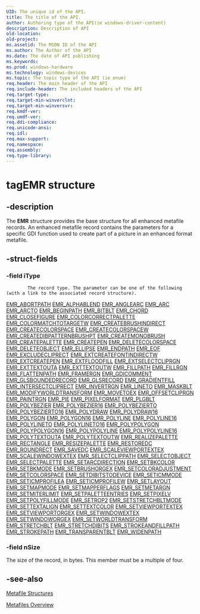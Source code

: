 ```yaml
---
UID: The unique id of the API.
title: The title of the API.
author: Authoring type of the API(ie windows-driver-content)
description: Description of API
old-location: 
old-project: 
ms.assetid: The MSDN ID of the API
ms.author: The Author of the API
ms.date: The date of API publishing
ms.keywords: 
ms.prod: windows-hardware
ms.technology: windows-devices
ms.topic: The topic type of the API (ie enum)
req.header: The main header of the API
req.include-header: The included headers of the API
req.target-type: 
req.target-min-winverclnt: 
req.target-min-winversvr: 
req.kmdf-ver: 
req.umdf-ver: 
req.ddi-compliance: 
req.unicode-ansi: 
req.idl: 
req.max-support: 
req.namespace: 
req.assembly: 
req.type-library: 
---
```


# tagEMR structure


## -description



The <b>EMR</b> structure provides the base structure for all enhanced metafile records. An enhanced metafile record contains the parameters for a specific GDI function used to create part of a picture in an enhanced format metafile.




## -struct-fields




### -field iType


            The record type. The parameter can be one of the following (with a link to the associated record structure).

<a href="https://msdn.microsoft.com/ee9f57af-8d96-4b85-b8ab-4eb57e6c7c78">EMR_ABORTPATH</a>
<a href="https://msdn.microsoft.com/3270d8ed-a174-4d77-a9a7-3e3f0cab2a23">EMR_ALPHABLEND</a>
<a href="https://msdn.microsoft.com/054b84ba-bb5e-4dca-8482-6b958151aedf">EMR_ANGLEARC</a>
<a href="https://msdn.microsoft.com/f249b396-bf71-401b-b972-317d551fc9aa">EMR_ARC</a>
<a href="https://msdn.microsoft.com/f249b396-bf71-401b-b972-317d551fc9aa">EMR_ARCTO</a>
<a href="https://msdn.microsoft.com/ee9f57af-8d96-4b85-b8ab-4eb57e6c7c78">EMR_BEGINPATH</a>
<a href="https://msdn.microsoft.com/ed3dbed6-4a2c-4fba-a803-f407fe60d750">EMR_BITBLT</a>
<a href="https://msdn.microsoft.com/f249b396-bf71-401b-b972-317d551fc9aa">EMR_CHORD</a>
<a href="https://msdn.microsoft.com/ee9f57af-8d96-4b85-b8ab-4eb57e6c7c78">EMR_CLOSEFIGURE</a>
<a href="https://msdn.microsoft.com/12e31e22-b9ac-454d-a423-b3fee582fcba">EMR_COLORCORRECTPALETTE</a>
<a href="https://msdn.microsoft.com/9b89b703-b670-40eb-b95f-d07e8731e71b">EMR_COLORMATCHTOTARGETW</a>
<a href="https://msdn.microsoft.com/fd87d52a-1227-48ba-8b7e-a8fd007c9d01">EMR_CREATEBRUSHINDIRECT</a>
<a href="https://msdn.microsoft.com/ee2e02bb-5bd2-460c-aefe-78a143c72ff6">EMR_CREATECOLORSPACE</a>
<a href="https://msdn.microsoft.com/eac364ad-ef17-4f60-ac4c-39d8a9af618b">EMR_CREATECOLORSPACEW</a>
<a href="https://msdn.microsoft.com/e1d8302b-9dbe-4a92-9143-7ad03e334ee5">EMR_CREATEDIBPATTERNBRUSHPT</a>
<a href="https://msdn.microsoft.com/6f581ad4-0449-40b1-bcc6-737bfcdc33c4">EMR_CREATEMONOBRUSH</a>
<a href="https://msdn.microsoft.com/5198dc94-49bf-4cc8-8b41-2f29acd3c17d">EMR_CREATEPALETTE</a>
<a href="https://msdn.microsoft.com/bd338c56-00b4-4eae-9e4f-57ac49809f32">EMR_CREATEPEN</a>
<a href="https://msdn.microsoft.com/c661b3cc-6b41-4157-acb4-f9083ab73851">EMR_DELETECOLORSPACE</a>
<a href="https://msdn.microsoft.com/02ec5839-3390-429b-8f0c-6f2e74393c8f">EMR_DELETEOBJECT</a>
<a href="https://msdn.microsoft.com/1400f9d7-4ccd-4348-98f0-fccc78e06212">EMR_ELLIPSE</a>
<a href="https://msdn.microsoft.com/ee9f57af-8d96-4b85-b8ab-4eb57e6c7c78">EMR_ENDPATH</a>
<a href="https://msdn.microsoft.com/99a3f97e-cb43-49b3-9972-23f9911b2cd0">EMR_EOF</a>
<a href="https://msdn.microsoft.com/a8969bfd-cd60-485f-bbcc-4bf015526d56">EMR_EXCLUDECLIPRECT</a>
<a href="https://msdn.microsoft.com/27adba1d-6845-4d5e-8183-9c092775b473">EMR_EXTCREATEFONTINDIRECTW</a>
<a href="https://msdn.microsoft.com/9ed97d34-8c03-4b14-821c-397c21c36db0">EMR_EXTCREATEPEN</a>
<a href="https://msdn.microsoft.com/93c80ea4-42f3-4c0a-8f72-76d2a6634e15">EMR_EXTFLOODFILL</a>
<a href="https://msdn.microsoft.com/fcfa0ae1-06e0-4313-9140-496aa4eec9da">EMR_EXTSELECTCLIPRGN</a>
<a href="https://msdn.microsoft.com/1d9b0b32-6a51-481a-9589-3de832d746d7">EMR_EXTTEXTOUTA</a>
<a href="https://msdn.microsoft.com/1d9b0b32-6a51-481a-9589-3de832d746d7">EMR_EXTTEXTOUTW</a>
<a href="https://msdn.microsoft.com/9911e0fb-2e0d-4684-bff6-fc876ab8185d">EMR_FILLPATH</a>
<a href="https://msdn.microsoft.com/84b81b9d-3def-403c-94cd-8f5ddea02d6d">EMR_FILLRGN</a>
<a href="https://msdn.microsoft.com/ee9f57af-8d96-4b85-b8ab-4eb57e6c7c78">EMR_FLATTENPATH</a>
<a href="https://msdn.microsoft.com/578a2824-b42e-401d-b4b0-8426440713c6">EMR_FRAMERGN</a>
<a href="https://msdn.microsoft.com/aac18154-bd50-45a4-a1ba-390b59525fa9">EMR_GDICOMMENT</a>
<a href="https://msdn.microsoft.com/0e397451-543c-4278-9cdd-fbd276b646dd">EMR_GLSBOUNDEDRECORD</a>
<a href="https://msdn.microsoft.com/58e31199-80e2-4077-a6f6-1787c5228f77">EMR_GLSRECORD</a>
<a href="https://msdn.microsoft.com/efd12e71-ee26-4fc8-8e9f-5b0105ebe057">EMR_GRADIENTFILL</a>
<a href="https://msdn.microsoft.com/a8969bfd-cd60-485f-bbcc-4bf015526d56">EMR_INTERSECTCLIPRECT</a>
<a href="https://msdn.microsoft.com/91c0badc-bd26-418a-9cdb-3e70e7337021">EMR_INVERTRGN</a>
<a href="https://msdn.microsoft.com/876db90d-3775-48e8-8911-e6612a3484ae">EMR_LINETO</a>
<a href="https://msdn.microsoft.com/4c9e8631-8b76-423f-9691-8c93c6412d41">EMR_MASKBLT</a>
<a href="https://msdn.microsoft.com/61d51fc9-a8dd-4981-940d-eedc8936360a">EMR_MODIFYWORLDTRANSFORM</a>
<a href="https://msdn.microsoft.com/876db90d-3775-48e8-8911-e6612a3484ae">EMR_MOVETOEX</a>
<a href="https://msdn.microsoft.com/814a1105-0edc-4d1e-9f94-1c13152c0925">EMR_OFFSETCLIPRGN</a>
<a href="https://msdn.microsoft.com/91c0badc-bd26-418a-9cdb-3e70e7337021">EMR_PAINTRGN</a>
<a href="https://msdn.microsoft.com/f249b396-bf71-401b-b972-317d551fc9aa">EMR_PIE</a>
<a href="https://msdn.microsoft.com/3dd2ef54-af00-4d7e-b33f-c7c5160ae4f1">EMR_PIXELFORMAT</a>
<a href="https://msdn.microsoft.com/c802baa8-2f11-46e1-948c-f63c40e94266">EMR_PLGBLT</a>
<a href="https://msdn.microsoft.com/47a05287-8950-4277-b981-a19bff918bae">EMR_POLYBEZIER</a>
<a href="https://msdn.microsoft.com/ba1d4fad-44d7-438c-8e03-972d88c2780e">EMR_POLYBEZIER16</a>
<a href="https://msdn.microsoft.com/47a05287-8950-4277-b981-a19bff918bae">EMR_POLYBEZIERTO</a>
<a href="https://msdn.microsoft.com/ba1d4fad-44d7-438c-8e03-972d88c2780e">EMR_POLYBEZIERTO16</a>
<a href="https://msdn.microsoft.com/c75d19bf-a7e3-45db-9534-f089d4cec3eb">EMR_POLYDRAW</a>
<a href="https://msdn.microsoft.com/476c5a81-99fc-4e25-a761-b95bbf18b271">EMR_POLYDRAW16</a>
<a href="https://msdn.microsoft.com/47a05287-8950-4277-b981-a19bff918bae">EMR_POLYGON</a>
<a href="https://msdn.microsoft.com/ba1d4fad-44d7-438c-8e03-972d88c2780e">EMR_POLYGON16</a>
<a href="https://msdn.microsoft.com/47a05287-8950-4277-b981-a19bff918bae">EMR_POLYLINE</a>
<a href="https://msdn.microsoft.com/ba1d4fad-44d7-438c-8e03-972d88c2780e">EMR_POLYLINE16</a>
<a href="https://msdn.microsoft.com/47a05287-8950-4277-b981-a19bff918bae">EMR_POLYLINETO</a>
<a href="https://msdn.microsoft.com/ba1d4fad-44d7-438c-8e03-972d88c2780e">EMR_POLYLINETO16</a>
<a href="https://msdn.microsoft.com/442ad347-c064-4769-b43b-57d2e66e8b97">EMR_POLYPOLYGON</a>
<a href="https://msdn.microsoft.com/efdd4ed1-5c0e-43ae-980d-fe3a5e8d480f">EMR_POLYPOLYGON16</a>
<a href="https://msdn.microsoft.com/442ad347-c064-4769-b43b-57d2e66e8b97">EMR_POLYPOLYLINE</a>
<a href="https://msdn.microsoft.com/efdd4ed1-5c0e-43ae-980d-fe3a5e8d480f">EMR_POLYPOLYLINE16</a>
<a href="https://msdn.microsoft.com/9c1decdd-fe6f-4220-abba-7547ab5427ba">EMR_POLYTEXTOUTA</a>
<a href="https://msdn.microsoft.com/9c1decdd-fe6f-4220-abba-7547ab5427ba">EMR_POLYTEXTOUTW</a>
<a href="https://msdn.microsoft.com/ee9f57af-8d96-4b85-b8ab-4eb57e6c7c78">EMR_REALIZEPALETTE</a>
<a href="https://msdn.microsoft.com/1400f9d7-4ccd-4348-98f0-fccc78e06212">EMR_RECTANGLE</a>
<a href="https://msdn.microsoft.com/b9c31591-bf9f-44d9-8c9a-9682d29fc541">EMR_RESIZEPALETTE</a>
<a href="https://msdn.microsoft.com/c56767bf-a13e-4215-9005-6e543f3e5a0d">EMR_RESTOREDC</a>
<a href="https://msdn.microsoft.com/74caff9e-6882-4585-ad51-e83e4afb8454">EMR_ROUNDRECT</a>
<a href="https://msdn.microsoft.com/ee9f57af-8d96-4b85-b8ab-4eb57e6c7c78">EMR_SAVEDC</a>
<a href="https://msdn.microsoft.com/712e8b00-d9ab-4b23-aed4-d7aadd0cb3e1">EMR_SCALEVIEWPORTEXTEX</a>
<a href="https://msdn.microsoft.com/712e8b00-d9ab-4b23-aed4-d7aadd0cb3e1">EMR_SCALEWINDOWEXTEX</a>
<a href="https://msdn.microsoft.com/cae5eb68-169e-4439-9141-af93c8ff5ec6">EMR_SELECTCLIPPATH</a>
<a href="https://msdn.microsoft.com/02ec5839-3390-429b-8f0c-6f2e74393c8f">EMR_SELECTOBJECT</a>
<a href="https://msdn.microsoft.com/f83367c0-406a-4a5f-961f-8e5afe6707fd">EMR_SELECTPALETTE</a>
<a href="https://msdn.microsoft.com/d33d329f-7f66-4995-b80f-656c96ea105b">EMR_SETARCDIRECTION</a>
<a href="https://msdn.microsoft.com/9916fc79-cac0-4c46-8fa5-aeca3b7f2cf0">EMR_SETBKCOLOR</a>
<a href="https://msdn.microsoft.com/cae5eb68-169e-4439-9141-af93c8ff5ec6">EMR_SETBKMODE</a>
<a href="https://msdn.microsoft.com/4030c4c4-60be-43b7-855e-49d65ea482c1">EMR_SETBRUSHORGEX</a>
<a href="https://msdn.microsoft.com/d9f99f71-d102-484f-beb4-0d2de1070345">EMR_SETCOLORADJUSTMENT</a>
<a href="https://msdn.microsoft.com/c661b3cc-6b41-4157-acb4-f9083ab73851">EMR_SETCOLORSPACE</a>
<a href="https://msdn.microsoft.com/a87546e4-32ce-438d-9997-6d329f43303e">EMR_SETDIBITSTODEVICE</a>
<a href="https://msdn.microsoft.com/cae5eb68-169e-4439-9141-af93c8ff5ec6">EMR_SETICMMODE</a>
<a href="https://msdn.microsoft.com/2f43db1e-95eb-4812-9422-ddc9df634c15">EMR_SETICMPROFILEA</a>
<a href="https://msdn.microsoft.com/2f43db1e-95eb-4812-9422-ddc9df634c15">EMR_SETICMPROFILEW</a>
<a href="https://msdn.microsoft.com/cae5eb68-169e-4439-9141-af93c8ff5ec6">EMR_SETLAYOUT</a>
<a href="https://msdn.microsoft.com/cae5eb68-169e-4439-9141-af93c8ff5ec6">EMR_SETMAPMODE</a>
<a href="https://msdn.microsoft.com/d8a01e0a-6da9-43e2-9910-87503b5c851e">EMR_SETMAPPERFLAGS</a>
<a href="https://msdn.microsoft.com/ee9f57af-8d96-4b85-b8ab-4eb57e6c7c78">EMR_SETMETARGN</a>
<a href="https://msdn.microsoft.com/2d56eb0d-5417-464b-be6a-57e4654003e6">EMR_SETMITERLIMIT</a>
<a href="https://msdn.microsoft.com/df75567e-150f-4f88-b6ae-938b451a7b7d">EMR_SETPALETTEENTRIES</a>
<a href="https://msdn.microsoft.com/1487d788-c85a-4a58-a4c8-8abe198944b4">EMR_SETPIXELV</a>
<a href="https://msdn.microsoft.com/cae5eb68-169e-4439-9141-af93c8ff5ec6">EMR_SETPOLYFILLMODE</a>
<a href="https://msdn.microsoft.com/cae5eb68-169e-4439-9141-af93c8ff5ec6">EMR_SETROP2</a>
<a href="https://msdn.microsoft.com/cae5eb68-169e-4439-9141-af93c8ff5ec6">EMR_SETSTRETCHBLTMODE</a>
<a href="https://msdn.microsoft.com/cae5eb68-169e-4439-9141-af93c8ff5ec6">EMR_SETTEXTALIGN</a>
<a href="https://msdn.microsoft.com/9916fc79-cac0-4c46-8fa5-aeca3b7f2cf0">EMR_SETTEXTCOLOR</a>
<a href="https://msdn.microsoft.com/4030c4c4-60be-43b7-855e-49d65ea482c1">EMR_SETVIEWPORTEXTEX</a>
<a href="https://msdn.microsoft.com/df80b89a-67b2-4ab3-8ff8-f121f9eb88cd">EMR_SETVIEWPORTORGEX</a>
<a href="https://msdn.microsoft.com/4030c4c4-60be-43b7-855e-49d65ea482c1">EMR_SETWINDOWEXTEX</a>
<a href="https://msdn.microsoft.com/4030c4c4-60be-43b7-855e-49d65ea482c1">EMR_SETWINDOWORGEX</a>
<a href="https://msdn.microsoft.com/08e5e272-22b5-4097-a293-f5a1fd865edf">EMR_SETWORLDTRANSFORM</a>
<a href="https://msdn.microsoft.com/957b09d2-a706-4045-affb-fd530cd4fa3a">EMR_STRETCHBLT</a>
<a href="https://msdn.microsoft.com/aa104ffa-44ed-41f6-a1a7-23bbab68e16c">EMR_STRETCHDIBITS</a>
<a href="https://msdn.microsoft.com/9911e0fb-2e0d-4684-bff6-fc876ab8185d">EMR_STROKEANDFILLPATH</a>
<a href="https://msdn.microsoft.com/9911e0fb-2e0d-4684-bff6-fc876ab8185d">EMR_STROKEPATH</a>
<a href="https://msdn.microsoft.com/f343bc6a-87b8-4c6b-b2cb-3d7f2f515fc1">EMR_TRANSPARENTBLT</a>
<a href="https://msdn.microsoft.com/ee9f57af-8d96-4b85-b8ab-4eb57e6c7c78">EMR_WIDENPATH</a>

### -field nSize

The size of the record, in bytes. This member must be a multiple of four.


## -see-also




<a href="https://msdn.microsoft.com/6a509ed5-cea3-4318-ad17-9d20425a6e80">Metafile Structures</a>



<a href="https://msdn.microsoft.com/309ee4cf-111b-4f09-a722-4823cb3d26b0">Metafiles Overview</a>
 

 


